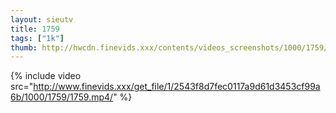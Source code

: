 ```yaml
--- 
layout: sieutv
title: 1759
tags: ["1k"]
thumb: http://hwcdn.finevids.xxx/contents/videos_screenshots/1000/1759/preview.mp4.jpg
---
```

{% include video src="http://www.finevids.xxx/get_file/1/2543f8d7fec0117a9d61d3453cf99a6b/1000/1759/1759.mp4/" %} 
